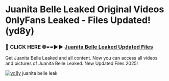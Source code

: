 # Juanita Belle Leaked Original Videos 0nlyFans Leaked - Files Updated! (yd8y)

<h3>🔴 CLICK HERE 🌐==►► <a href="https://tinyurl.com/x26r9saj" rel="nofollow">Juanita Belle Leaked Updated Files</a></h3>

Get Juanita Belle Leaked and all content. Now you can access all videos and pictures of Juanita Belle Leaked. New Updated Files 2025!

[![yd8y](https://i.imgur.com/LkgZPqh.gif)](https://tinyurl.com/x26r9saj)
juanita belle leak